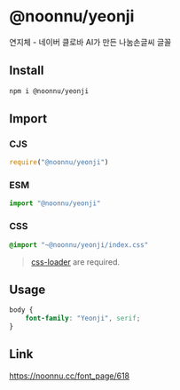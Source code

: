 # @noonnu/yeonji
연지체 - 네이버 클로바 AI가 만든 나눔손글씨 글꼴

## Install
```sh
npm i @noonnu/yeonji
```
## Import
### CJS
```js
require("@noonnu/yeonji")
```
### ESM
```js
import "@noonnu/yeonji"
```
### CSS 
```css
@import "~@noonnu/yeonji/index.css"
```
> [css-loader](https://github.com/webpack-contrib/css-loader) are required.

## Usage
```css
body {
    font-family: "Yeonji", serif;
}
```

## Link
https://noonnu.cc/font_page/618